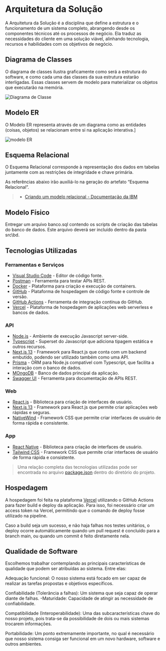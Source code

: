 # Arquitetura da Solução

A Arquitetura da Solução é a disciplina que define a estrutura e o funcionamento de um sistema completo, abrangendo desde os componentes técnicos até os processos de negócio. Ela traduz as necessidades do cliente em uma solução viável, alinhando tecnologia, recursos e habilidades com os objetivos de negócio.



## Diagrama de Classes

O diagrama de classes ilustra graficamente como será a estrutura do software, e como cada uma das classes da sua estrutura estarão interligadas. Essas classes servem de modelo para materializar os objetos que executarão na memória.

![Diagrama de Classe](https://github.com/ICEI-PUC-Minas-PMV-ADS/pmv-ads-2024-1-e4-proj-infra-t5-pmv-ads-2024-1-e4-proj-infra-t5-grupo04-Dolce-Coffe/assets/111931438/2230b0e9-b003-4797-abc6-945d21dfd44e)


## Modelo ER

O Modelo ER representa através de um diagrama como as entidades (coisas, objetos) se relacionam entre si na aplicação interativa.]

![modelo ER](https://github.com/ICEI-PUC-Minas-PMV-ADS/pmv-ads-2024-1-e4-proj-dist-t4-time4-Dolce-Coffe/assets/111931438/def1ec57-549c-4b61-a9f5-835578a2dc14)

## Esquema Relacional

O Esquema Relacional corresponde à representação dos dados em tabelas juntamente com as restrições de integridade e chave primária.
 
As referências abaixo irão auxiliá-lo na geração do artefato “Esquema Relacional”.

> - [Criando um modelo relacional - Documentação da IBM](https://www.ibm.com/docs/pt-br/cognos-analytics/10.2.2?topic=designer-creating-relational-model)

## Modelo Físico

Entregar um arquivo banco.sql contendo os scripts de criação das tabelas do banco de dados. Este arquivo deverá ser incluído dentro da pasta src\bd.

## Tecnologias Utilizadas

### Ferramentas e Serviços

- [Visual Studio Code](https://code.visualstudio.com/) - Editor de código fonte.
- [Postman](https://taskit-pucminas.postman.co/) - Ferramenta para testar APIs REST.
- [Docker](https://www.docker.com/) - Plataforma para criação e execução de containers.
- [GitHub](https://github.com) - Plataforma de hospedagem de código fonte e controle de versão.
- [GitHub Actions](https://github.com/actions) - Ferramenta de integração contínua do GitHub.
- [Vercel](https://vercel.com/) - Plataforma de hospedagem de aplicações web serverless e bancos de dados.

### API

- [Node.js](https://nodejs.dev) - Ambiente de execução Javascript server-side.
- [Typescript](https://typescriptlang.org) - Superset do Javascript que adiciona tipagem estática e outros recursos.
- [Next.js 13](https://nextjs.org) - Framework para React.js que conta com um backend embutido, podendo ser utilizado também como uma API.
- [Prisma](https://prisma.io) - ORM para Node.js compatível com Typescript, que facilita a interação com o banco de dados.
- [MOngoDB](https://www.mongodb.com/pt-br) - Banco de dados principal da aplicação.
- [Swagger UI](https://swagger.io) - Ferramenta para documentação de APIs REST.

### Web

- [React.js](https://reactjs.dev) - Biblioteca para criação de interfaces de usuário.
- [Next.js 13](https://nextjs.org) - Framework para React.js que permite criar aplicações web rápidas e seguras.
- [NativeWind](https://nativewind.dev) - Framework CSS que permite criar interfaces de usuário de forma rápida e consistente.

### App

- [React Native](https://reactnative.dev) - Biblioteca para criação de interfaces de usuário.
- [Tailwind CSS](https://tailwindcss.com) - Framework CSS que permite criar interfaces de usuário de forma rápida e consistente.

> Uma relação completa das tecnologias utilizadas pode ser encontrada no arquivo [package.json](../src/web/package.json) dentro do diretório do projeto.

## Hospedagem

A hospedagem foi feita na plataforma [Vercel](https://vercel.com/) utilizando o GitHub Actions para fazer build e deploy da aplicação. Para isso, foi necessário criar um access token na Vercel, permitindo que o comando de deploy fosse utilizado na pipeline.

Caso a build seja um sucesso, e não haja falhas nos testes unitários, o deploy ocorre automáticamente quando um pull request é concluído para a branch main, ou quando um commit é feito diretamente nela.

## Qualidade de Software

Escolhemos trabalhar contemplando as principais características de qualidade que podem ser atribuídas ao sistema. Entre elas:

Adequação funcional: O nosso sistema está focado em ser capaz de realizar as tarefas propostas e objetivos específicos.

Confiabilidade (Tolerância a falhas): Um sistema que seja capaz de operar diante de falhas.
    -Maturidade: Capacidade de atingir as necessidade de confiabilidade.

Compatibilidade (Interoperabilidade): Uma das subcaracterísticas chave do nosso projeto, pois trata-se da possibilidade de dois ou mais sistemas trocarem informações.

Portabilidade: Um ponto extremamente importante, no qual é necessário que nosso sistema consiga ser funcional em um novo hardware, software e outros ambientes.

